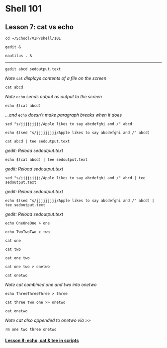 # Shell 101
## Lesson 7: cat vs echo

`cd ~/School/VIP/shell/101`

`gedit &`

`nautilus . &`

___

`gedit abcd sedoutput.text`

*Note* `cat` *displays contents of a file on the screen*

`cat abcd`

*Note* `echo` *sends output as output to the screen*

`echo $(cat abcd)`

*...and* `echo` *doesn't make paragraph breaks when it does*

`sed "s/jjjjjjjjj/Apple likes to say abcdefghi and /" abcd`

`echo $(sed "s/jjjjjjjjj/Apple likes to say abcdefghi and /" abcd)`

`cat abcd | tee sedoutput.text`

*gedit: Reload sedoutput.text*

`echo $(cat abcd) | tee sedoutput.text`

*gedit: Reload sedoutput.text*

`sed "s/jjjjjjjjj/Apple likes to say abcdefghi and /" abcd | tee sedoutput.text`

*gedit: Reload sedoutput.text*

`echo $(sed "s/jjjjjjjjj/Apple likes to say abcdefghi and /" abcd) | tee sedoutput.text`

*gedit: Reload sedoutput.text*

`echo OneOneOne > one`

`echo TwoTwoTwo > two`

`cat one`

`cat two`

`cat one two`

`cat one two > onetwo`

`cat onetwo`

*Note cat combined one and two into onetwo*

`echo ThreeThreeThree > three`

`cat three two one >> onetwo`

`cat onetwo`

*Note cat also appended to onetwo via >>*

`rm one two three onetwo`

#### [Lesson 8: echo, cat & tee in scripts](https://github.com/inkVerb/vip/blob/master/101-shell/Lesson-08.md)
